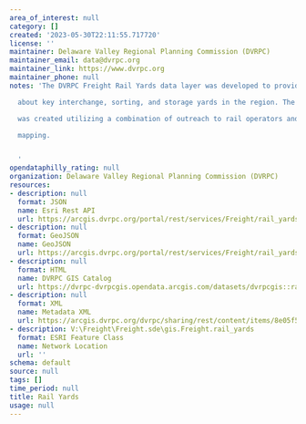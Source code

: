 ```yaml
---
area_of_interest: null
category: []
created: '2023-05-30T22:11:55.717720'
license: ''
maintainer: Delaware Valley Regional Planning Commission (DVRPC)
maintainer_email: data@dvrpc.org
maintainer_link: https://www.dvrpc.org
maintainer_phone: null
notes: 'The DVRPC Freight Rail Yards data layer was developed to provide information

  about key interchange, sorting, and storage yards in the region. The yard data

  was created utilizing a combination of outreach to rail operators and DVRPC

  mapping.


  '
opendataphilly_rating: null
organization: Delaware Valley Regional Planning Commission (DVRPC)
resources:
- description: null
  format: JSON
  name: Esri Rest API
  url: https://arcgis.dvrpc.org/portal/rest/services/Freight/rail_yards/FeatureServer/0
- description: null
  format: GeoJSON
  name: GeoJSON
  url: https://arcgis.dvrpc.org/portal/rest/services/Freight/rail_yards/FeatureServer/0/query?where=1=1&outsr=4326&outfields=*&f=geojson
- description: null
  format: HTML
  name: DVRPC GIS Catalog
  url: https://dvrpc-dvrpcgis.opendata.arcgis.com/datasets/dvrpcgis::rail-yards
- description: null
  format: XML
  name: Metadata XML
  url: https://arcgis.dvrpc.org/dvrpc/sharing/rest/content/items/8e05f519ca2e418eadafcb6476cfc1c8/info/metadata/metadata.xml?format=default
- description: V:\Freight\Freight.sde\gis.Freight.rail_yards
  format: ESRI Feature Class
  name: Network Location
  url: ''
schema: default
source: null
tags: []
time_period: null
title: Rail Yards
usage: null
---
```


